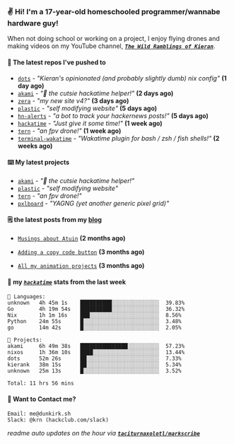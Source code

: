 ### ✌️ Hi! I'm a 17-year-old homeschooled programmer/wannabe hardware guy!

When not doing school or working on a project, I enjoy flying drones and making videos on my YouTube channel, [**_`The Wild Ramblings of Kieran`_**](https://youtube.com/@kieran.rambles).

#### 👷 The latest repos I've pushed to

- [`dots`](https://github.com/taciturnaxolotl/dots) - _"Kieran's opinionated (and probably slightly dumb) nix config"_ **(1 day ago)**
- [`akami`](https://github.com/taciturnaxolotl/akami) - _"🌷 the cutsie hackatime helper!"_ **(2 days ago)**
- [`zera`](https://github.com/taciturnaxolotl/zera) - _"my new site v4?"_ **(3 days ago)**
- [`plastic`](https://github.com/taciturnaxolotl/plastic) - _"self modifying website"_ **(5 days ago)**
- [`hn-alerts`](https://github.com/taciturnaxolotl/hn-alerts) - _"a bot to track your hackernews posts!"_ **(5 days ago)**
- [`hackatime`](https://github.com/hackclub/hackatime) - _"Just give it some time!"_ **(1 week ago)**
- [`tern`](https://github.com/taciturnaxolotl/tern) - _"an fpv drone!"_ **(1 week ago)**
- [`terminal-wakatime`](https://github.com/hackclub/terminal-wakatime) - _"Wakatime plugin for bash / zsh / fish shells!"_ **(2 weeks ago)**

#### ⌨️ My latest projects

- [`akami`](https://github.com/taciturnaxolotl/akami) - _"🌷 the cutsie hackatime helper!"_
- [`plastic`](https://github.com/taciturnaxolotl/plastic) - _"self modifying website"_
- [`tern`](https://github.com/taciturnaxolotl/tern) - _"an fpv drone!"_
- [`pxlboard`](https://github.com/taciturnaxolotl/pxlboard) - _"YAGNG (yet another generic pixel grid)"_

#### 🗒️ the latest posts from my [blog](https://dunkirk.sh)

- [`Musings about Atuin`](https://dunkirk.sh/blog/atuin/) **(2 months ago)**

- [`Adding a copy code button`](https://dunkirk.sh/blog/adding-a-copy-button/) **(3 months ago)**

- [`All my animation projects`](https://dunkirk.sh/blog/my-animations/) **(3 months ago)**



#### 📡 my [_`hackatime`_](https://waka.hackclub.com) stats from the last week

```text
💾 Languages:
unknown   4h 45m 1s    ██████████░░░░░░░░░░░░░░░  39.83%
Go        4h 19m 54s   ██████████░░░░░░░░░░░░░░░  36.32%
Nix       1h 1m 16s    ███░░░░░░░░░░░░░░░░░░░░░░  8.56%
Python    24m 55s      █░░░░░░░░░░░░░░░░░░░░░░░░  3.48%
go        14m 42s      █░░░░░░░░░░░░░░░░░░░░░░░░  2.05%

💼 Projects:
akami     6h 49m 38s   ███████████████░░░░░░░░░░  57.23%
nixos     1h 36m 10s   ████░░░░░░░░░░░░░░░░░░░░░  13.44%
dots      52m 26s      ██░░░░░░░░░░░░░░░░░░░░░░░  7.33%
kierank   38m 15s      ██░░░░░░░░░░░░░░░░░░░░░░░  5.34%
unknown   25m 13s      █░░░░░░░░░░░░░░░░░░░░░░░░  3.52%

Total: 11 hrs 56 mins
```

#### 📮 Want to Contact me?

```text
Email: me@dunkirk.sh
Slack: @krn (hackclub.com/slack)
```

_readme auto updates on the hour via [**`taciturnaxolotl/markscribe`**](https://github.com/taciturnaxolotl/markscribe)_
